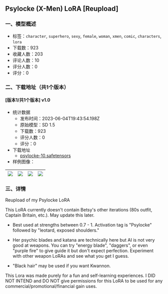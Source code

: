 ## Psylocke (X-Men) LoRA [Reupload]
### 一、模型概述

- 标签：`character`, `superhero`, `sexy`, `female`, `woman`, `xmen`, `comic`, `characters`, `lora`
- 下载数：923
- 收藏人数：203
- 评论人数：10
- 评分人数：0
- 评分：0

### 二、下载地址（共1个版本）

#### [版本1/共1个版本] v1.0

- 统计数据
  - 发布时间：2023-06-04T19:43:54.198Z
  - 原始模型：SD 1.5
  - 下载数：923
  - 评分人数：0
  - 评分：0
- 下载地址
  - [psylocke-10.safetensors](https://civitai.com/api/download/models/89303)
- 样例图像：

| <img src="https://image.civitai.com/xG1nkqKTMzGDvpLrqFT7WA/38852c00-61ef-446b-8e14-f5b828dde2d0/width=450/1031668.jpeg" /> | <img src="https://image.civitai.com/xG1nkqKTMzGDvpLrqFT7WA/680cd20a-c9cd-47c2-b524-1bc856358e42/width=450/1031677.jpeg" /> | <img src="https://image.civitai.com/xG1nkqKTMzGDvpLrqFT7WA/9564337b-da14-4c52-824f-e2cbed67cc1d/width=450/1031670.jpeg" /> | <img src="https://image.civitai.com/xG1nkqKTMzGDvpLrqFT7WA/3b5241c6-8663-49ec-80f2-8f3361e2c4e5/width=450/1031676.jpeg" /> |
| ---- | ---- | ---- | ---- |


### 三、详情
<p>Reupload of my Psylocke LoRA</p><p>This LoRA currently doesn't contain Betsy's other iterations (80s outfit, Captain Britain, etc.). May update this later.</p><p></p><ul><li><p>Best used at strengths between 0.7 - 1. Activation tag is "Psylocke" followed by "leotard, exposed shoulders." </p></li><li><p>Her psychic blades and katana are technically here but AI is not very good at weapons. You can try "energy blade", "daggers", or even "purple fire" to give guide it but don't expect perfection. Experiment with other weapon LoRAs and see what you get I guess.</p></li><li><p>"Black hair" may be used if you want Kwannon.</p></li></ul><p></p><p><span>This Lora was made purely for a fun and self-learning experiences. I DID NOT INTEND and DO NOT give permissions for this LoRA to be used for any commercial/promotional/financial gain uses.</span></p>